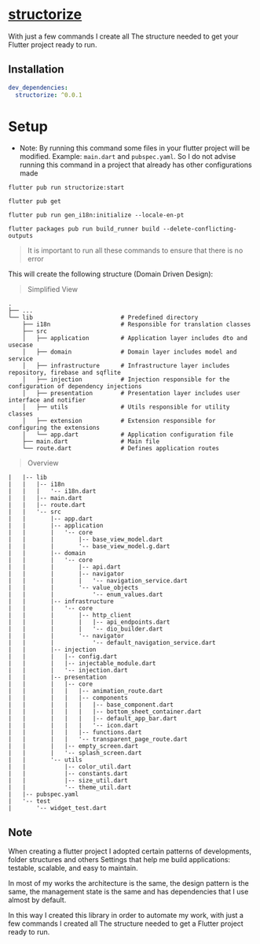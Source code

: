 # [structorize](https://pub.dev/packages/structorize)

With just a few commands I create all
The structure needed to get your Flutter project ready to run.

## Installation

```yaml
dev_dependencies:
  structorize: ^0.0.1
```

# Setup

- Note: By running this command some files in your flutter project will be modified. Example: ```main.dart``` and ```pubspec.yaml```. So I do not advise running this command in a project that already has other configurations made

```
flutter pub run structorize:start
```

```
flutter pub get
```

```
flutter pub run gen_i18n:initialize --locale-en-pt
```

```
flutter packages pub run build_runner build --delete-conflicting-outputs
```

> It is important to run all these commands to ensure that there is no error

This will create the following structure (Domain Driven Design):
> Simplified View
> 
    .
    ├── ...
    └── lib                         # Predefined directory
        ├── i18n                    # Responsible for translation classes
        ├── src                     
        │   ├── application         # Application layer includes dto and usecase
        │   ├── domain              # Domain layer includes model and service
        │   ├── infrastructure      # Infrastructure layer includes repository, firebase and sqflite
        │   ├── injection           # Injection responsible for the configuration of dependency injections 
        │   ├── presentation        # Presentation layer includes user interface and notifier
        │   ├── utils               # Utils responsible for utility classes   
        │   ├── extension           # Extension responsible for configuring the extensions  
        │   └── app.dart            # Application configuration file 
        ├── main.dart               # Main file
        └── route.dart              # Defines application routes
> Overview
> 
    |   |-- lib
    |   |   |-- i18n
    |   |   |   '-- i18n.dart
    |   |   |-- main.dart
    |   |   |-- route.dart
    |   |   '-- src
    |   |       |-- app.dart
    |   |       |-- application
    |   |       |   '-- core
    |   |       |       |-- base_view_model.dart
    |   |       |       '-- base_view_model.g.dart
    |   |       |-- domain
    |   |       |   '-- core
    |   |       |       |-- api.dart
    |   |       |       |-- navigator
    |   |       |       |   '-- navigation_service.dart
    |   |       |       '-- value_objects
    |   |       |           '-- enum_values.dart
    |   |       |-- infrastructure
    |   |       |   '-- core
    |   |       |       |-- http_client
    |   |       |       |   |-- api_endpoints.dart
    |   |       |       |   '-- dio_builder.dart
    |   |       |       '-- navigator
    |   |       |           '-- default_navigation_service.dart
    |   |       |-- injection
    |   |       |   |-- config.dart
    |   |       |   |-- injectable_module.dart
    |   |       |   '-- injection.dart
    |   |       |-- presentation
    |   |       |   |-- core
    |   |       |   |   |-- animation_route.dart
    |   |       |   |   |-- components
    |   |       |   |   |   |-- base_component.dart
    |   |       |   |   |   |-- bottom_sheet_container.dart
    |   |       |   |   |   |-- default_app_bar.dart
    |   |       |   |   |   '-- icon.dart
    |   |       |   |   |-- functions.dart
    |   |       |   |   '-- transparent_page_route.dart
    |   |       |   |-- empty_screen.dart
    |   |       |   '-- splash_screen.dart
    |   |       '-- utils
    |   |           |-- color_util.dart
    |   |           |-- constants.dart
    |   |           |-- size_util.dart
    |   |           '-- theme_util.dart
    |   |-- pubspec.yaml
    |   '-- test
    |       '-- widget_test.dart
## Note

When creating a flutter project I adopted certain patterns of developments, folder structures and others
Settings that help me build applications: testable, scalable, and easy to maintain.

In most of my works the architecture is the same, the design pattern is the same, the management
state is the same and has dependencies that I use almost by default.

In this way I created this library in order to automate my work, with just a few commands I created all
The structure needed to get a Flutter project ready to run. 
